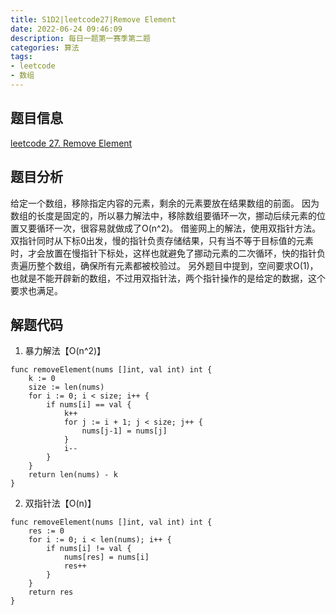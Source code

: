 ```yaml
---
title: S1D2|leetcode27|Remove Element
date: 2022-06-24 09:46:09
description: 每日一题第一赛季第二题
categories: 算法
tags:
- leetcode
- 数组
---
```

## 题目信息
[leetcode 27. Remove Element](https://leetcode.com/problems/remove-element)
## 题目分析
给定一个数组，移除指定内容的元素，剩余的元素要放在结果数组的前面。
因为数组的长度是固定的，所以暴力解法中，移除数组要循环一次，挪动后续元素的位置又要循环一次，很容易就做成了O(n^2)。
借鉴网上的解法，使用双指针方法。双指针同时从下标0出发，慢的指针负责存储结果，只有当不等于目标值的元素时，才会放置在慢指针下标处，这样也就避免了挪动元素的二次循环，快的指针负责遍历整个数组，确保所有元素都被校验过。
另外题目中提到，空间要求O(1)，也就是不能开辟新的数组，不过用双指针法，两个指针操作的是给定的数据，这个要求也满足。
## 解题代码

1. 暴力解法【O(n^2)】
~~~
func removeElement(nums []int, val int) int {
	k := 0
	size := len(nums)
	for i := 0; i < size; i++ {
		if nums[i] == val {
			k++
			for j := i + 1; j < size; j++ {
				nums[j-1] = nums[j]
			}
			i--
		}
	}
	return len(nums) - k
}
~~~

2. 双指针法【O(n)】
~~~
func removeElement(nums []int, val int) int {
	res := 0
	for i := 0; i < len(nums); i++ {
		if nums[i] != val {
			nums[res] = nums[i]
			res++
		}
	}
	return res
}
~~~